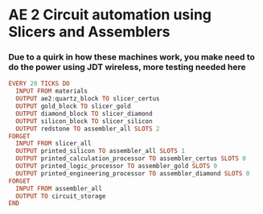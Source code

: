 # AE 2 Circuit automation using Slicers and Assemblers

### Due to a quirk in how these machines work, you make need to do the power using JDT wireless, more testing needed here

``` Haskell
EVERY 20 TICKS DO
  INPUT FROM materials
  OUTPUT ae2:quartz_block TO slicer_certus
  OUTPUT gold_block TO slicer_gold
  OUTPUT diamond_block TO slicer_diamond
  OUTPUT silicon_block TO slicer_silicon
  OUTPUT redstone TO assembler_all SLOTS 2
FORGET
  INPUT FROM slicer_all
  OUTPUT printed_silicon TO assembler_all SLOTS 1
  OUTPUT printed_calculation_processor TO assembler_certus SLOTS 0
  OUTPUT printed_logic_processor TO assembler_gold SLOTS 0
  OUTPUT printed_engineering_processor TO assembler_diamond SLOTS 0
FORGET
  INPUT FROM assembler_all
  OUTPUT TO circuit_storage
END
```
